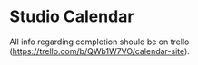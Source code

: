 # Studio Calendar

All info regarding completion should be on trello (https://trello.com/b/QWb1W7VO/calendar-site).
